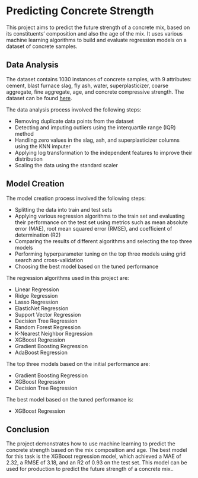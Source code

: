 # Predicting Concrete Strength

This project aims to predict the future strength of a concrete mix, based on its constituents’ composition and also the age of the mix. It uses various machine learning algorithms to build and evaluate regression models on a dataset of concrete samples.

## Data Analysis

The dataset contains 1030 instances of concrete samples, with 9 attributes: cement, blast furnace slag, fly ash, water, superplasticizer, coarse aggregate, fine aggregate, age, and concrete compressive strength. The dataset can be found [here](^1^).

The data analysis process involved the following steps:

- Removing duplicate data points from the dataset
- Detecting and imputing outliers using the interquartile range (IQR) method
- Handling zero values in the slag, ash, and superplasticizer columns using the KNN imputer
- Applying log transformation to the independent features to improve their distribution
- Scaling the data using the standard scaler

## Model Creation

The model creation process involved the following steps:

- Splitting the data into train and test sets
- Applying various regression algorithms to the train set and evaluating their performance on the test set using metrics such as mean absolute error (MAE), root mean squared error (RMSE), and coefficient of determination (R2)
- Comparing the results of different algorithms and selecting the top three models
- Performing hyperparameter tuning on the top three models using grid search and cross-validation
- Choosing the best model based on the tuned performance

The regression algorithms used in this project are:

- Linear Regression
- Ridge Regression
- Lasso Regression
- ElasticNet Regression
- Support Vector Regression
- Decision Tree Regression
- Random Forest Regression
- K-Nearest Neighbor Regression
- XGBoost Regression
- Gradient Boosting Regression
- AdaBoost Regression

The top three models based on the initial performance are:

- Gradient Boosting Regression
- XGBoost Regression
- Decision Tree Regression

The best model based on the tuned performance is:

- XGBoost Regression

## Conclusion

The project demonstrates how to use machine learning to predict the concrete strength based on the mix composition and age. The best model for this task is the XGBoost regression model, which achieved a MAE of 2.32, a RMSE of 3.18, and an R2 of 0.93 on the test set. This model can be used for production to predict the future strength of a concrete mix..

